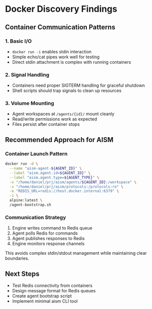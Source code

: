# Docker Discovery Findings

## Container Communication Patterns

### 1. Basic I/O
- `docker run -i` enables stdin interaction
- Simple echo/cat pipes work well for testing
- Direct stdin attachment is complex with running containers

### 2. Signal Handling
- Containers need proper SIGTERM handling for graceful shutdown
- Shell scripts should trap signals to clean up resources

### 3. Volume Mounting
- Agent workspaces at `/agents/{id}/` mount cleanly
- Read/write permissions work as expected
- Files persist after container stops

## Recommended Approach for AISM

### Container Launch Pattern
```bash
docker run -d \
  --name "aism-agent-${AGENT_ID}" \
  --label "aism.agent.id=${AGENT_ID}" \
  --label "aism.agent.type=${AGENT_TYPE}" \
  -v "/home/daniel/prj/aism/agents/${AGENT_ID}:/workspace" \
  -v "/home/daniel/prj/aism/protocols:/protocols:ro" \
  -e "REDIS_URL=redis://host.docker.internal:6379" \
  -i \
  alpine:latest \
  /agent-bootstrap.sh
```

### Communication Strategy
1. Engine writes command to Redis queue
2. Agent polls Redis for commands
3. Agent publishes responses to Redis
4. Engine monitors response channels

This avoids complex stdin/stdout management while maintaining clear boundaries.

## Next Steps
- Test Redis connectivity from containers
- Design message format for Redis queues
- Create agent bootstrap script
- Implement minimal aism CLI tool
